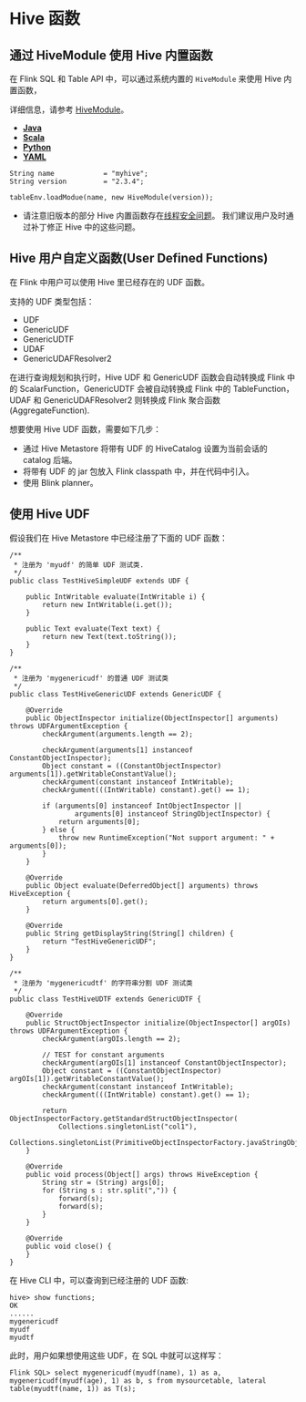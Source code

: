 # Hive 函数

## 通过 HiveModule 使用 Hive 内置函数

在 Flink SQL 和 Table API 中，可以通过系统内置的 `HiveModule` 来使用 Hive 内置函数，

详细信息，请参考 [HiveModule](https://ci.apache.org/projects/flink/flink-docs-release-1.12/zh/dev/table/modules.html#hivemodule)。

- [**Java**](https://ci.apache.org/projects/flink/flink-docs-release-1.12/zh/dev/table/connectors/hive/hive_functions.html#tab_Java_0)
- [**Scala**](https://ci.apache.org/projects/flink/flink-docs-release-1.12/zh/dev/table/connectors/hive/hive_functions.html#tab_Scala_0)
- [**Python**](https://ci.apache.org/projects/flink/flink-docs-release-1.12/zh/dev/table/connectors/hive/hive_functions.html#tab_Python_0)
- [**YAML**](https://ci.apache.org/projects/flink/flink-docs-release-1.12/zh/dev/table/connectors/hive/hive_functions.html#tab_YAML_0)

```
String name            = "myhive";
String version         = "2.3.4";

tableEnv.loadModue(name, new HiveModule(version));
```

- 请注意旧版本的部分 Hive 内置函数存在[线程安全问题](https://issues.apache.org/jira/browse/HIVE-16183)。 我们建议用户及时通过补丁修正 Hive 中的这些问题。

## Hive 用户自定义函数(User Defined Functions)

在 Flink 中用户可以使用 Hive 里已经存在的 UDF 函数。

支持的 UDF 类型包括：

- UDF
- GenericUDF
- GenericUDTF
- UDAF
- GenericUDAFResolver2

在进行查询规划和执行时，Hive UDF 和 GenericUDF 函数会自动转换成 Flink 中的 ScalarFunction，GenericUDTF 会被自动转换成 Flink 中的 TableFunction，UDAF 和 GenericUDAFResolver2 则转换成 Flink 聚合函数(AggregateFunction).

想要使用 Hive UDF 函数，需要如下几步：

- 通过 Hive Metastore 将带有 UDF 的 HiveCatalog 设置为当前会话的 catalog 后端。
- 将带有 UDF 的 jar 包放入 Flink classpath 中，并在代码中引入。
- 使用 Blink planner。

## 使用 Hive UDF

假设我们在 Hive Metastore 中已经注册了下面的 UDF 函数：

```
/**
 * 注册为 'myudf' 的简单 UDF 测试类. 
 */
public class TestHiveSimpleUDF extends UDF {

	public IntWritable evaluate(IntWritable i) {
		return new IntWritable(i.get());
	}

	public Text evaluate(Text text) {
		return new Text(text.toString());
	}
}

/**
 * 注册为 'mygenericudf' 的普通 UDF 测试类
 */
public class TestHiveGenericUDF extends GenericUDF {

	@Override
	public ObjectInspector initialize(ObjectInspector[] arguments) throws UDFArgumentException {
		checkArgument(arguments.length == 2);

		checkArgument(arguments[1] instanceof ConstantObjectInspector);
		Object constant = ((ConstantObjectInspector) arguments[1]).getWritableConstantValue();
		checkArgument(constant instanceof IntWritable);
		checkArgument(((IntWritable) constant).get() == 1);

		if (arguments[0] instanceof IntObjectInspector ||
				arguments[0] instanceof StringObjectInspector) {
			return arguments[0];
		} else {
			throw new RuntimeException("Not support argument: " + arguments[0]);
		}
	}

	@Override
	public Object evaluate(DeferredObject[] arguments) throws HiveException {
		return arguments[0].get();
	}

	@Override
	public String getDisplayString(String[] children) {
		return "TestHiveGenericUDF";
	}
}

/**
 * 注册为 'mygenericudtf' 的字符串分割 UDF 测试类
 */
public class TestHiveUDTF extends GenericUDTF {

	@Override
	public StructObjectInspector initialize(ObjectInspector[] argOIs) throws UDFArgumentException {
		checkArgument(argOIs.length == 2);

		// TEST for constant arguments
		checkArgument(argOIs[1] instanceof ConstantObjectInspector);
		Object constant = ((ConstantObjectInspector) argOIs[1]).getWritableConstantValue();
		checkArgument(constant instanceof IntWritable);
		checkArgument(((IntWritable) constant).get() == 1);

		return ObjectInspectorFactory.getStandardStructObjectInspector(
			Collections.singletonList("col1"),
			Collections.singletonList(PrimitiveObjectInspectorFactory.javaStringObjectInspector));
	}

	@Override
	public void process(Object[] args) throws HiveException {
		String str = (String) args[0];
		for (String s : str.split(",")) {
			forward(s);
			forward(s);
		}
	}

	@Override
	public void close() {
	}
}
```

在 Hive CLI 中，可以查询到已经注册的 UDF 函数:

```
hive> show functions;
OK
......
mygenericudf
myudf
myudtf
```

此时，用户如果想使用这些 UDF，在 SQL 中就可以这样写：

```
Flink SQL> select mygenericudf(myudf(name), 1) as a, mygenericudf(myudf(age), 1) as b, s from mysourcetable, lateral table(myudtf(name, 1)) as T(s);
```